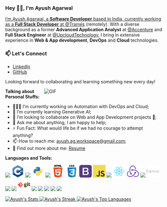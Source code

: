 ### Hey 👋🏽, I'm Ayush Agarwal <a href="https://www.linkedin.com/in/ayush-ag01/">

I’m Ayush Agarwal, a **Software Developer** based in India, currently working as a **Full Stack Developer** at [@Tramés](https://www.linkedin.com/company/trames-pte-ltd/) (remotely). With a diverse background as a former **Advanced Application Analyst** at [@Accenture](https://www.linkedin.com/company/accentureindia/) and **Full Stack Engineer** at [@UpcloudTechnology](https://www.linkedin.com/company/upcloud-technology/), I bring in extensive experience in **Web & App development**, **DevOps** and **Cloud** technologies.

### 📫 **Let's Connect**
- [LinkedIn](https://www.linkedin.com/in/ayush-ag01)
- [GitHub](https://github.com/ayush-ag-workspace)

Looking forward to collaborating and learning something new every day!

<img width="380" align="right" alt="GIF" src="https://analyticsindiamag.com/wp-content/uploads/2018/12/developer-dribbble.gif"  />
  
**Talking about Personal Stuffs:**

- 👨🏽‍💻 I’m currently working on Automation with DevOps and Cloud;
- 🌱 I’m currently learning Generative AI;
- 👯 I’m looking to collaborate on Web and App Development projects 🤝;
- 💬 Ask me about anything, I am happy to help;
- ⚡️ Fun Fact: What would life be if we had no courage to attempt anything?
- 📫 How to reach me: ayush.ag.workspace@gmail.com;
- 📝 Find out more about me: [Resume](https://docs.google.com/document/d/1rIxAw9vv1ABOefcBVsfyvpPd1DiwN6_xgyNYuBPexLI/edit?usp=sharing)

**Languages and Tools:**

<code><img height="40" src="./Logo/c.png"></code>
<code><img height="40" src="https://raw.githubusercontent.com/github/explore/80688e429a7d4ef2fca1e82350fe8e3517d3494d/topics/cpp/cpp.png"></code>
<code><img height="40" src="./Logo/java.png"></code>
<code><img height="40" src="https://raw.githubusercontent.com/github/explore/80688e429a7d4ef2fca1e82350fe8e3517d3494d/topics/python/python.png"></code>
<code><img height="40" src="./Logo/figma2.png"></code>
<code><img height="40" src="https://raw.githubusercontent.com/github/explore/80688e429a7d4ef2fca1e82350fe8e3517d3494d/topics/html/html.png"></code>
<code><img height="40" src="https://raw.githubusercontent.com/github/explore/80688e429a7d4ef2fca1e82350fe8e3517d3494d/topics/css/css.png"></code>
<code><img height="40" src="https://raw.githubusercontent.com/github/explore/80688e429a7d4ef2fca1e82350fe8e3517d3494d/topics/bootstrap/bootstrap.png"></code>
<code><img height="40" src="https://raw.githubusercontent.com/github/explore/80688e429a7d4ef2fca1e82350fe8e3517d3494d/topics/javascript/javascript.png"></code>
<code><img height="40" src="./Logo/typescript.png"></code>
<code><img height="40" src="https://raw.githubusercontent.com/github/explore/80688e429a7d4ef2fca1e82350fe8e3517d3494d/topics/react/react.png"></code>
<code><img height="40" src="https://raw.githubusercontent.com/github/explore/80688e429a7d4ef2fca1e82350fe8e3517d3494d/topics/redux/redux.png"></code>
<code><img height="40" src="./Logo/nodejs.webp"></code>
<code><img height="40" src="https://raw.githubusercontent.com/github/explore/80688e429a7d4ef2fca1e82350fe8e3517d3494d/topics/express/express.png"></code>
<code><img height="40" src="./Logo/mongo.png"></code>
<code><img height="40" src="./Logo/MySQL.png"></code>
<code><img height="40" src="https://raw.githubusercontent.com/github/explore/80688e429a7d4ef2fca1e82350fe8e3517d3494d/topics/git/git.png"></code>
<code><img height="40" src="./Logo/Terraform.png"></code>
<code><img height="40" src="./Logo/aws.png"></code>
<code><img height="40" src="./Logo/docker.png"></code>
<code><img height="40" src="./Logo/kubernetes.png"></code>
<code><img height="40" src="./Logo/jenkins.png"></code>

<a  href="https://github.com/ayush-ag-workspace"> 
  <img alt="Ayush's Stats" width="50%" src="https://github-readme-stats.vercel.app/api?username=ayush-ag-workspace&theme=dark&show_icons=true&hide_border=false&count_private=true" href="https://github.com/ayush-ag-workspace" />
  <img alt="Ayush's Streak" width="50%" src="https://github-readme-streak-stats.herokuapp.com/?user=ayush-ag-workspace&theme=dark&hide_border=false" href="https://github.com/ayush-ag-workspace" />
  <img alt="Ayush's Top Languages" width="42%" src="https://github-readme-stats.vercel.app/api/top-langs/?username=ayush-ag-workspace&theme=dark&show_icons=true&hide_border=false&layout=compact" href="https://github.com/ayush-ag-workspace" />
</a>
